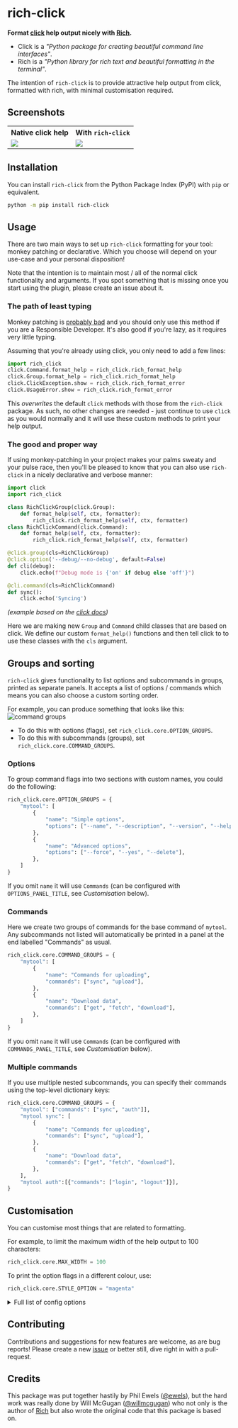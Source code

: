 # rich-click

**Format [click](https://click.palletsprojects.com/) help output nicely with [Rich](https://github.com/Textualize/rich).**

- Click is a _"Python package for creating beautiful command line interfaces"_.
- Rich is a _"Python library for rich text and beautiful formatting in the terminal"_.

The intention of `rich-click` is to provide attractive help output from
click, formatted with rich, with minimal customisation required.

## Screenshots

<table>
    <tr>
        <th>Native click help</th>
        <th>With <code>rich-click</code></th>
    </tr>
    <tr>
        <td><img src="docs/images/example_with_just_click.png"></td>
        <td><img src="docs/images/example_with_rich-click.png"></td>
    </tr>
</table>

## Installation

You can install `rich-click` from the Python Package Index (PyPI) with `pip` or equivalent.

```bash
python -m pip install rich-click
```

## Usage

There are two main ways to set up `rich-click` formatting for your tool:
monkey patching or declarative.
Which you choose will depend on your use-case and your personal disposition!

Note that the intention is to maintain most / all of the normal click functionality and arguments.
If you spot something that is missing once you start using the plugin, please
create an issue about it.

### The path of least typing

Monkey patching is [probably bad](https://en.wikipedia.org/wiki/Monkey_patch#Pitfalls)
and you should only use this method if you are a Responsible Developer.
It's also good if you're lazy, as it requires very little typing.

Assuming that you're already using click, you only need to add a few lines:

```python
import rich_click
click.Command.format_help = rich_click.rich_format_help
click.Group.format_help = rich_click.rich_format_help
click.ClickException.show = rich_click.rich_format_error
click.UsageError.show = rich_click.rich_format_error
```

This _overwrites_ the default `click` methods with those from the `rich-click` package.
As such, no other changes are needed - just continue to use `click` as you would
normally and it will use these custom methods to print your help output.

### The good and proper way

If using monkey-patching in your project makes your palms sweaty and your pulse race,
then you'll be pleased to know that you can also use `rich-click` in a nicely
declarative and verbose manner:

```python
import click
import rich_click

class RichClickGroup(click.Group):
    def format_help(self, ctx, formatter):
        rich_click.rich_format_help(self, ctx, formatter)
class RichClickCommand(click.Command):
    def format_help(self, ctx, formatter):
        rich_click.rich_format_help(self, ctx, formatter)

@click.group(cls=RichClickGroup)
@click.option('--debug/--no-debug', default=False)
def cli(debug):
    click.echo(f"Debug mode is {'on' if debug else 'off'}")

@cli.command(cls=RichClickCommand)
def sync():
    click.echo('Syncing')
```

_(example based on the [click docs](https://click.palletsprojects.com/en/8.0.x/commands/))_

Here we are making new `Group` and `Command` child classes that are based on click.
We define our custom `format_help()` functions and then tell click to to use these classes with the `cls` argument.

## Groups and sorting

`rich-click` gives functionality to list options and subcommands in groups, printed as separate panels.
It accepts a list of options / commands which means you can also choose a custom sorting order.

For example, you can produce something that looks like this:
![command groups](docs/images/command_groups.png)

- To do this with options (flags), set `rich_click.core.OPTION_GROUPS`.
- To do this with subcommands (groups), set `rich_click.core.COMMAND_GROUPS`.

### Options

To group command flags into two sections with custom names, you could do the following:

```python
rich_click.core.OPTION_GROUPS = {
    "mytool": [
        {
            "name": "Simple options",
            "options": ["--name", "--description", "--version", "--help"],
        },
        {
            "name": "Advanced options",
            "options": ["--force", "--yes", "--delete"],
        },
    ]
}
```

If you omit `name` it will use `Commands` (can be configured with `OPTIONS_PANEL_TITLE`, see _Customisation_ below).

### Commands

Here we create two groups of commands for the base command of `mytool`.
Any subcommands not listed will automatically be printed in a panel at the end labelled "Commands" as usual.

```python
rich_click.core.COMMAND_GROUPS = {
    "mytool": [
        {
            "name": "Commands for uploading",
            "commands": ["sync", "upload"],
        },
        {
            "name": "Download data",
            "commands": ["get", "fetch", "download"],
        },
    ]
}
```

If you omit `name` it will use `Commands` (can be configured with `COMMANDS_PANEL_TITLE`, see _Customisation_ below).

### Multiple commands

If you use multiple nested subcommands, you can specify their commands using the top-level dictionary keys:

```python
rich_click.core.COMMAND_GROUPS = {
    "mytool": ["commands": ["sync", "auth"]],
    "mytool sync": [
        {
            "name": "Commands for uploading",
            "commands": ["sync", "upload"],
        },
        {
            "name": "Download data",
            "commands": ["get", "fetch", "download"],
        },
    ],
    "mytool auth":[{"commands": ["login", "logout"]}],
}
```

## Customisation

You can customise most things that are related to formatting.

For example, to limit the maximum width of the help output to 100 characters:

```python
rich_click.core.MAX_WIDTH = 100
```

To print the option flags in a different colour, use:

```python
rich_click.core.STYLE_OPTION = "magenta"
```

<details><summary>Full list of config options</summary>

```python
# Default styles
STYLE_OPTION = "bold cyan"
STYLE_SWITCH = "bold green"
STYLE_METAVAR = "bold yellow"
STYLE_USAGE = "yellow"
STYLE_USAGE_COMMAND = "bold"
STYLE_DEPRECATED = "red"
STYLE_HELPTEXT_FIRST_LINE = ""
STYLE_HELPTEXT = "dim"
STYLE_METAVAR = "bold yellow"
STYLE_OPTION_HELP = ""
STYLE_OPTION_DEFAULT = "dim"
STYLE_REQUIRED_SHORT = "red"
STYLE_REQUIRED_LONG = "dim red"
STYLE_OPTIONS_PANEL_BORDER = "dim"
ALIGN_OPTIONS_PANEL = "left"
STYLE_COMMANDS_PANEL_BORDER = "dim"
ALIGN_COMMANDS_PANEL = "left"
STYLE_ERRORS_PANEL_BORDER = "red"
ALIGN_ERRORS_PANEL = "left"
MAX_WIDTH = None  # Set to an int to limit to that many characters

# Fixed strings
DEPRECATED_STRING = "(Deprecated) "
DEFAULT_STRING = " [default: {}]"
REQUIRED_SHORT_STRING = "*"
REQUIRED_LONG_STRING = " [required]"
RANGE_STRING = " [{}]"
ARGUMENTS_PANEL_TITLE = "Arguments"
OPTIONS_PANEL_TITLE = "Options"
COMMANDS_PANEL_TITLE = "Commands"
ERRORS_PANEL_TITLE = "Error"

# Behaviours
SHOW_ARGUMENTS = False
GROUP_ARGUMENTS_OPTIONS = False
USE_MARKDOWN = False
USE_RICH_MARKUP = False
COMMAND_GROUPS = {}
OPTION_GROUPS = {}
```

</details>

## Contributing

Contributions and suggestions for new features are welcome, as are bug reports!
Please create a new [issue](https://github.com/ewels/rich-click/issues)
or better still, dive right in with a pull-request.

## Credits

This package was put together hastily by Phil Ewels ([@ewels](http://github.com/ewels/)),
but the hard work was really done by Will McGugan ([@willmcgugan](https://github.com/willmcgugan))
who not only is the author of [Rich](https://github.com/Textualize/rich)
but also wrote the original code that this package is based on.
